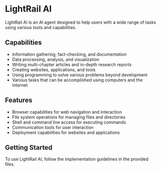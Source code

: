 # LightRail AI

LightRail AI is an AI agent designed to help users with a wide range of tasks using various tools and capabilities.

## Capabilities

- Information gathering, fact-checking, and documentation
- Data processing, analysis, and visualization
- Writing multi-chapter articles and in-depth research reports
- Creating websites, applications, and tools
- Using programming to solve various problems beyond development
- Various tasks that can be accomplished using computers and the internet

## Features

- Browser capabilities for web navigation and interaction
- File system operations for managing files and directories
- Shell and command line access for executing commands
- Communication tools for user interaction
- Deployment capabilities for websites and applications

## Getting Started

To use LightRail AI, follow the implementation guidelines in the provided files.

